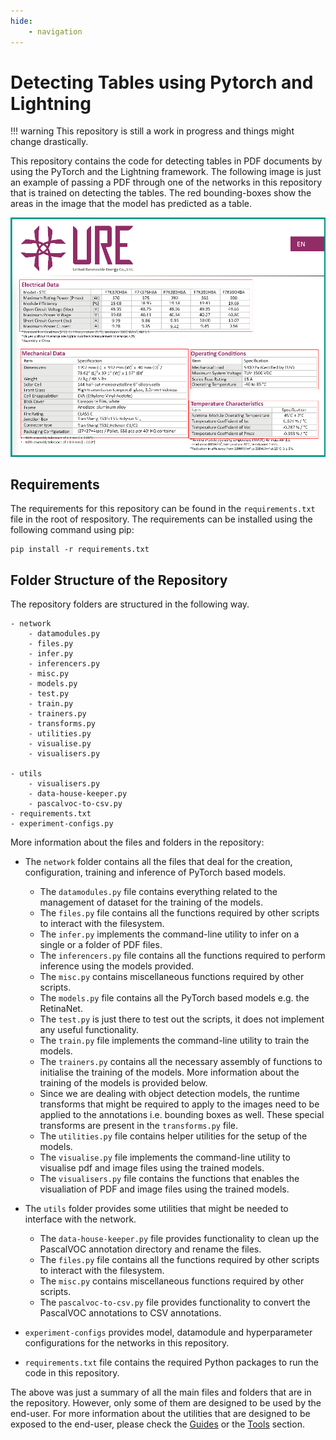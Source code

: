 ```yaml
---
hide:
    - navigation
---
```


# Detecting Tables using Pytorch and Lightning

!!! warning
    This repository is still a work in progress and things might change drastically.

This repository contains the code for detecting tables in PDF documents by using the PyTorch and the Lightning framework. The following image is just an example of passing a PDF through one of the networks in this repository that is trained on detecting the tables. The red bounding-boxes show the areas in the image that the model has predicted as a table.

![Main Table Photo](assets/main-table-photo.png)


## Requirements
The requirements for this repository can be found in the `requirements.txt` file in the root of respository. The requirements can be installed using the following command using pip:

```
pip install -r requirements.txt
```

## Folder Structure of the Repository
The repository folders are structured in the following way.

```
- network
	- datamodules.py
    - files.py
    - infer.py
    - inferencers.py
    - misc.py
	- models.py
    - test.py
    - train.py
	- trainers.py
	- transforms.py
	- utilities.py
    - visualise.py
    - visualisers.py

- utils
	- visualisers.py
    - data-house-keeper.py
    - pascalvoc-to-csv.py
- requirements.txt
- experiment-configs.py
```

More information about the files and folders in the repository:

- The `network` folder contains all the files that deal for the creation, configuration, training and inference of PyTorch based models.
	- The `datamodules.py` file contains everything related to the management of dataset for the training of the models.
    - The `files.py` file contains all the functions required by other scripts to interact with the filesystem.
    - The `infer.py` implements the command-line utility to infer on a single or a folder of PDF files.
    - The `inferencers.py` file contains all the functions required to perform inference using the models provided.
    - The `misc.py` contains miscellaneous functions required by other scripts.
	- The `models.py` file contains all the PyTorch based models e.g. the RetinaNet.
    - The `test.py` is just there to test out the scripts, it does not implement any useful functionality.
    - The `train.py` file implements the command-line utility to train the models.
	- The `trainers.py` contains all the necessary assembly of functions to initialise the training of the models. More information about the training of the models is provided below.
	- Since we are dealing with object detection models, the runtime transforms that might be required to apply to the images need to be applied to the annotations i.e. bounding boxes as well. These special transforms are present in the `transforms.py` file.
	- The `utilities.py` file contains helper utilities for the setup of the models.
    - The `visualise.py` file implements the command-line utility to visualise pdf and image files using the trained models.
    - The `visualisers.py` file contains the functions that enables the visualiation of PDF and image files using the trained models.

- The `utils` folder provides some utilities that might be needed to interface with the network. 
    - The `data-house-keeper.py` file provides functionality to clean up the PascalVOC annotation directory and rename the files.
    - The `files.py` file contains all the functions required by other scripts to interact with the filesystem.
    - The `misc.py` contains miscellaneous functions required by other scripts.
    - The `pascalvoc-to-csv.py` file provides functionality to convert the PascalVOC annotations to CSV annotations.
- `experiment-configs` provides model, datamodule and hyperparameter configurations for the networks in this repository.
- `requirements.txt` file contains the required Python packages to run the code in this repository.

The above was just a summary of all the main files and folders that are in the repository. However, only some of them are designed to be used by the end-user. For more information about the utilities that are designed to be exposed to the end-user, please check the [Guides](guides/index.md) or the [Tools](tools/index.md) section.
